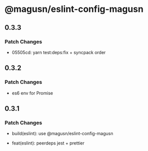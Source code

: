 # @magusn/eslint-config-magusn

## 0.3.3

### Patch Changes

- 05505cd: yarn test:deps:fix + syncpack order

## 0.3.2

### Patch Changes

- es6 env for Promise

## 0.3.1

### Patch Changes

- build(eslint): use @magusn/eslint-config-magusn

* feat(eslint): peerdeps jest + prettier
